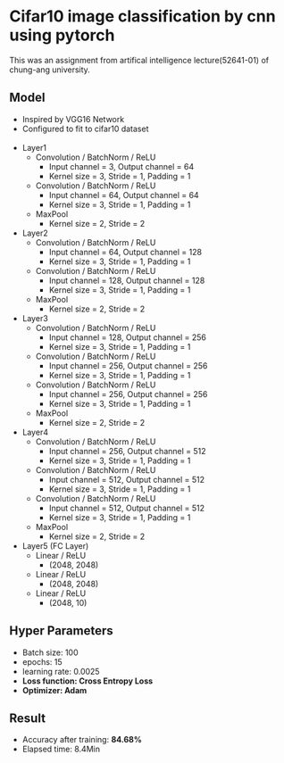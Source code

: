 # Cifar10 image classification by cnn using pytorch

This was an assignment from artifical intelligence lecture(52641-01) of chung-ang university.

## Model
- Inspired by VGG16 Network
- Configured to fit to cifar10 dataset
<br><br>
- Layer1
  - Convolution / BatchNorm / ReLU
    - Input channel = 3, Output channel = 64
    - Kernel size = 3, Stride = 1, Padding = 1
  - Convolution / BatchNorm / ReLU
    - Input channel = 64, Output channel = 64
    - Kernel size = 3, Stride = 1, Padding = 1
  - MaxPool
    - Kernel size = 2, Stride = 2
- Layer2
  - Convolution / BatchNorm / ReLU
    - Input channel = 64, Output channel = 128
    - Kernel size = 3, Stride = 1, Padding = 1
  - Convolution / BatchNorm / ReLU
    - Input channel = 128, Output channel = 128
    - Kernel size = 3, Stride = 1, Padding = 1
  - MaxPool
    - Kernel size = 2, Stride = 2
- Layer3
  - Convolution / BatchNorm / ReLU
    - Input channel = 128, Output channel = 256
    - Kernel size = 3, Stride = 1, Padding = 1
  - Convolution / BatchNorm / ReLU
    - Input channel = 256, Output channel = 256
    - Kernel size = 3, Stride = 1, Padding = 1
  - Convolution / BatchNorm / ReLU
    - Input channel = 256, Output channel = 256
    - Kernel size = 3, Stride = 1, Padding = 1
  - MaxPool
    - Kernel size = 2, Stride = 2
- Layer4
  - Convolution / BatchNorm / ReLU
    - Input channel = 256, Output channel = 512
    - Kernel size = 3, Stride = 1, Padding = 1
  - Convolution / BatchNorm / ReLU
    - Input channel = 512, Output channel = 512
    - Kernel size = 3, Stride = 1, Padding = 1
  - Convolution / BatchNorm / ReLU
    - Input channel = 512, Output channel = 512
    - Kernel size = 3, Stride = 1, Padding = 1
  - MaxPool
    - Kernel size = 2, Stride = 2
- Layer5 (FC Layer)
  - Linear / ReLU
    - (2048, 2048)
  - Linear / ReLU
    - (2048, 2048)
  - Linear / ReLU
    - (2048, 10)

## Hyper Parameters
- Batch size: 100
- epochs: 15
- learning rate: 0.0025
- **Loss function: Cross Entropy Loss**
- **Optimizer: Adam**

## Result
- Accuracy after training: **84.68%**
- Elapsed time: 8.4Min

